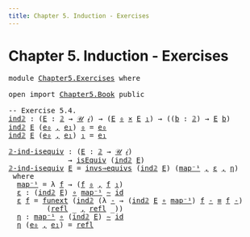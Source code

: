 ```yaml
---
title: Chapter 5. Induction - Exercises
---
```


# Chapter 5. Induction - Exercises

<pre class="Agda"><a id="94" class="Keyword">module</a> <a id="101" href="Chapter5.Exercises.html" class="Module">Chapter5.Exercises</a> <a id="120" class="Keyword">where</a>

<a id="127" class="Keyword">open</a> <a id="132" class="Keyword">import</a> <a id="139" href="Chapter5.Book.html" class="Module">Chapter5.Book</a> <a id="153" class="Keyword">public</a>

<a id="161" class="Comment">-- Exercise 5.4.</a>
<a id="ind𝟚"></a><a id="178" href="Chapter5.Exercises.html#178" class="Function">ind𝟚</a> <a id="183" class="Symbol">:</a> <a id="185" class="Symbol">(</a><a id="186" href="Chapter5.Exercises.html#186" class="Bound">E</a> <a id="188" class="Symbol">:</a> <a id="190" href="Chapter1.Book.html#2832" class="Function">𝟚</a> <a id="192" class="Symbol">→</a> <a id="194" href="Chapter1.Book.html#343" class="Function">𝒰</a> <a id="196" href="Chapter1.Book.html#328" class="Generalizable">𝒾</a><a id="197" class="Symbol">)</a> <a id="199" class="Symbol">→</a> <a id="201" class="Symbol">(</a><a id="202" href="Chapter5.Exercises.html#186" class="Bound">E</a> <a id="204" href="Chapter1.Book.html#2858" class="InductiveConstructor">₀</a> <a id="206" href="Chapter1.Book.html#1653" class="Function Operator">×</a> <a id="208" href="Chapter5.Exercises.html#186" class="Bound">E</a> <a id="210" href="Chapter1.Book.html#2876" class="InductiveConstructor">₁</a><a id="211" class="Symbol">)</a> <a id="213" class="Symbol">→</a> <a id="215" class="Symbol">((</a><a id="217" href="Chapter5.Exercises.html#217" class="Bound">b</a> <a id="219" class="Symbol">:</a> <a id="221" href="Chapter1.Book.html#2832" class="Function">𝟚</a><a id="222" class="Symbol">)</a> <a id="224" class="Symbol">→</a> <a id="226" href="Chapter5.Exercises.html#186" class="Bound">E</a> <a id="228" href="Chapter5.Exercises.html#217" class="Bound">b</a><a id="229" class="Symbol">)</a>
<a id="231" href="Chapter5.Exercises.html#178" class="Function">ind𝟚</a> <a id="236" href="Chapter5.Exercises.html#236" class="Bound">E</a> <a id="238" class="Symbol">(</a><a id="239" href="Chapter5.Exercises.html#239" class="Bound">e₀</a> <a id="242" href="Chapter1.Book.html#1499" class="InductiveConstructor Operator">,</a> <a id="244" href="Chapter5.Exercises.html#244" class="Bound">e₁</a><a id="246" class="Symbol">)</a> <a id="248" href="Chapter1.Book.html#2858" class="InductiveConstructor">₀</a> <a id="250" class="Symbol">=</a> <a id="252" href="Chapter5.Exercises.html#239" class="Bound">e₀</a>
<a id="255" href="Chapter5.Exercises.html#178" class="Function">ind𝟚</a> <a id="260" href="Chapter5.Exercises.html#260" class="Bound">E</a> <a id="262" class="Symbol">(</a><a id="263" href="Chapter5.Exercises.html#263" class="Bound">e₀</a> <a id="266" href="Chapter1.Book.html#1499" class="InductiveConstructor Operator">,</a> <a id="268" href="Chapter5.Exercises.html#268" class="Bound">e₁</a><a id="270" class="Symbol">)</a> <a id="272" href="Chapter1.Book.html#2876" class="InductiveConstructor">₁</a> <a id="274" class="Symbol">=</a> <a id="276" href="Chapter5.Exercises.html#268" class="Bound">e₁</a>

<a id="𝟚-ind-isequiv"></a><a id="280" href="Chapter5.Exercises.html#280" class="Function">𝟚-ind-isequiv</a> <a id="294" class="Symbol">:</a> <a id="296" class="Symbol">(</a><a id="297" href="Chapter5.Exercises.html#297" class="Bound">E</a> <a id="299" class="Symbol">:</a> <a id="301" href="Chapter1.Book.html#2832" class="Function">𝟚</a> <a id="303" class="Symbol">→</a> <a id="305" href="Chapter1.Book.html#343" class="Function">𝒰</a> <a id="307" href="Chapter1.Book.html#328" class="Generalizable">𝒾</a><a id="308" class="Symbol">)</a>
              <a id="324" class="Symbol">→</a> <a id="326" href="Chapter2.Book.html#8101" class="Function">isEquiv</a> <a id="334" class="Symbol">(</a><a id="335" href="Chapter5.Exercises.html#178" class="Function">ind𝟚</a> <a id="340" href="Chapter5.Exercises.html#297" class="Bound">E</a><a id="341" class="Symbol">)</a>
<a id="343" href="Chapter5.Exercises.html#280" class="Function">𝟚-ind-isequiv</a> <a id="357" href="Chapter5.Exercises.html#357" class="Bound">E</a> <a id="359" class="Symbol">=</a> <a id="361" href="Chapter2.Book.html#8273" class="Function">invs⇒equivs</a> <a id="373" class="Symbol">(</a><a id="374" href="Chapter5.Exercises.html#178" class="Function">ind𝟚</a> <a id="379" href="Chapter5.Exercises.html#357" class="Bound">E</a><a id="380" class="Symbol">)</a> <a id="382" class="Symbol">(</a><a id="383" href="Chapter5.Exercises.html#407" class="Function">map⁻¹</a> <a id="389" href="Chapter1.Book.html#1499" class="InductiveConstructor Operator">,</a> <a id="391" href="Chapter5.Exercises.html#435" class="Function">ε</a> <a id="393" href="Chapter1.Book.html#1499" class="InductiveConstructor Operator">,</a> <a id="395" href="Chapter5.Exercises.html#547" class="Function">η</a><a id="396" class="Symbol">)</a>
 <a id="399" class="Keyword">where</a>
  <a id="407" href="Chapter5.Exercises.html#407" class="Function">map⁻¹</a> <a id="413" class="Symbol">=</a> <a id="415" class="Symbol">λ</a> <a id="417" href="Chapter5.Exercises.html#417" class="Bound">f</a> <a id="419" class="Symbol">→</a> <a id="421" class="Symbol">(</a><a id="422" href="Chapter5.Exercises.html#417" class="Bound">f</a> <a id="424" href="Chapter1.Book.html#2858" class="InductiveConstructor">₀</a> <a id="426" href="Chapter1.Book.html#1499" class="InductiveConstructor Operator">,</a> <a id="428" href="Chapter5.Exercises.html#417" class="Bound">f</a> <a id="430" href="Chapter1.Book.html#2876" class="InductiveConstructor">₁</a><a id="431" class="Symbol">)</a>
  <a id="435" href="Chapter5.Exercises.html#435" class="Function">ε</a> <a id="437" class="Symbol">:</a> <a id="439" class="Symbol">(</a><a id="440" href="Chapter5.Exercises.html#178" class="Function">ind𝟚</a> <a id="445" href="Chapter5.Exercises.html#357" class="Bound">E</a><a id="446" class="Symbol">)</a> <a id="448" href="Chapter1.Exercises.html#181" class="Function Operator">∘</a> <a id="450" href="Chapter5.Exercises.html#407" class="Function">map⁻¹</a> <a id="456" href="Chapter2.Book.html#5834" class="Function Operator">∼</a> <a id="458" href="Chapter1.Book.html#921" class="Function">id</a>
  <a id="463" href="Chapter5.Exercises.html#435" class="Function">ε</a> <a id="465" href="Chapter5.Exercises.html#465" class="Bound">f</a> <a id="467" class="Symbol">=</a> <a id="469" href="Chapter2.Book.html#15136" class="Function">funext</a> <a id="476" class="Symbol">(</a><a id="477" href="Chapter5.Exercises.html#178" class="Function">ind𝟚</a> <a id="482" class="Symbol">(λ</a> <a id="485" href="Chapter5.Exercises.html#485" class="Bound">-</a> <a id="487" class="Symbol">→</a> <a id="489" class="Symbol">(</a><a id="490" href="Chapter5.Exercises.html#178" class="Function">ind𝟚</a> <a id="495" href="Chapter5.Exercises.html#357" class="Bound">E</a> <a id="497" href="Chapter1.Exercises.html#181" class="Function Operator">∘</a> <a id="499" href="Chapter5.Exercises.html#407" class="Function">map⁻¹</a><a id="504" class="Symbol">)</a> <a id="506" href="Chapter5.Exercises.html#465" class="Bound">f</a> <a id="508" href="Chapter5.Exercises.html#485" class="Bound">-</a> <a id="510" href="Chapter1.Book.html#4040" class="Function Operator">≡</a> <a id="512" href="Chapter5.Exercises.html#465" class="Bound">f</a> <a id="514" href="Chapter5.Exercises.html#485" class="Bound">-</a><a id="515" class="Symbol">)</a>
         <a id="526" class="Symbol">(</a><a id="527" href="Chapter1.Book.html#4000" class="InductiveConstructor">refl</a> <a id="532" class="Symbol">_</a> <a id="534" href="Chapter1.Book.html#1499" class="InductiveConstructor Operator">,</a> <a id="536" href="Chapter1.Book.html#4000" class="InductiveConstructor">refl</a> <a id="541" class="Symbol">_))</a>
  <a id="547" href="Chapter5.Exercises.html#547" class="Function">η</a> <a id="549" class="Symbol">:</a> <a id="551" href="Chapter5.Exercises.html#407" class="Function">map⁻¹</a> <a id="557" href="Chapter1.Exercises.html#181" class="Function Operator">∘</a> <a id="559" class="Symbol">(</a><a id="560" href="Chapter5.Exercises.html#178" class="Function">ind𝟚</a> <a id="565" href="Chapter5.Exercises.html#357" class="Bound">E</a><a id="566" class="Symbol">)</a> <a id="568" href="Chapter2.Book.html#5834" class="Function Operator">∼</a> <a id="570" href="Chapter1.Book.html#921" class="Function">id</a>
  <a id="575" href="Chapter5.Exercises.html#547" class="Function">η</a> <a id="577" class="Symbol">(</a><a id="578" href="Chapter5.Exercises.html#578" class="Bound">e₀</a> <a id="581" href="Chapter1.Book.html#1499" class="InductiveConstructor Operator">,</a> <a id="583" href="Chapter5.Exercises.html#583" class="Bound">e₁</a><a id="585" class="Symbol">)</a> <a id="587" class="Symbol">=</a> <a id="589" href="Chapter1.Book.html#4000" class="InductiveConstructor">refl</a> <a id="594" class="Symbol">_</a>
</pre>